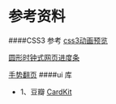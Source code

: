 参考资料
======
####CSS3 参考
[css3动画预览](http://www.minimamente.com/magic-css3-animations/) 

[圆形时钟式网页进度条](http://www.codefans.net/jscss/code/3573.shtml) 

[手势翻页](http://alvarotrigo.com/fullPage/#secondPage/3)
####ui 库

+ 1、豆瓣 [CardKit](https://github.com/douban-f2e/cardkit-demo-todoapp)

